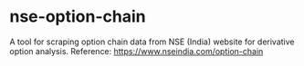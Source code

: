 # nse-option-chain
A tool for scraping option chain data from NSE (India) website for derivative option analysis.  Reference: https://www.nseindia.com/option-chain
